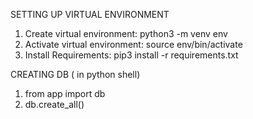 SETTING UP VIRTUAL ENVIRONMENT

1. Create virtual environment:  python3 -m venv env
2. Activate virtual environment: source env/bin/activate
3. Install Requirements: pip3 install -r requirements.txt


CREATING DB ( in python shell)

1. from app import db
2. db.create_all() 
